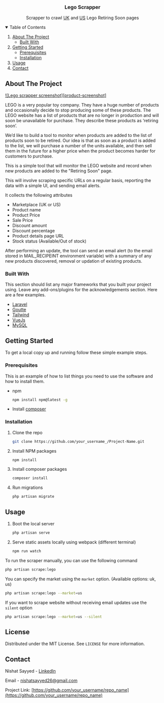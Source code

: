 <br />
<p align="center">
  <h3 align="center">Lego Scrapper</h3>

  <p align="center">
    Scrapper to crawl <a href="https://www.lego.com/en-gb/categories/retiring-soon">UK</a> and <a href="https://www.lego.com/en-us/categories/retiring-soon">US</a> Lego Retiring Soon pages
  </p>
</p>

<!-- TABLE OF CONTENTS -->
<details open="open">
  <summary>Table of Contents</summary>
  <ol>
    <li>
      <a href="#about-the-project">About The Project</a>
      <ul>
        <li><a href="#built-with">Built With</a></li>
      </ul>
    </li>
    <li>
      <a href="#getting-started">Getting Started</a>
      <ul>
        <li><a href="#prerequisites">Prerequisites</a></li>
        <li><a href="#installation">Installation</a></li>
      </ul>
    </li>
    <li><a href="#usage">Usage</a></li>
    <li><a href="#contact">Contact</a></li>
  </ol>
</details>

<!-- ABOUT THE PROJECT -->

## About The Project

[![Lego scrapper screenshot][product-screenshot]](https://example.com)

LEGO is a very popular toy company. They have a huge number of products and occasionally decide to stop producing some of these products. The LEGO website has a list of products that are no longer in production and will soon be unavailable for purchase. They describe these products as ‘retiring soon’.

We’d like to build a tool to monitor when products are added to the list of products soon to be retired. Our idea is that as soon as a product is added to the list, we will purchase a number of the units available, and then sell them in the future for a higher price when the product becomes harder for customers to purchase.

This is a simple tool that will monitor the LEGO website and record when new products are added to the "Retiring Soon" page.

This will involve scraping specific URLs on a regular basis, reporting the data with a simple UI, and sending email alerts.

It collects the following attributes

-   Marketplace (UK or US)
-   Product name
-   Product Price
-   Sale Price
-   Discount amount
-   Discount percentage
-   Product details page URL
-   Stock status (Available/Out of stock)

After performing an update, the tool can send an email alert (to the email stored in MAIL_RECIPEINT environment variable) with a summary of any new products discovered, removal or updation of existing products.

### Built With

This section should list any major frameworks that you built your project using. Leave any add-ons/plugins for the acknowledgements section. Here are a few examples.

-   [Laravel](https://laravel.com)
-   [Goutte](https://github.com/FriendsOfPHP/Goutte)
-   [Tailwind](https://tailwindcss.com/)
-   [VueJs](https://vuejs.org/)
-   [MySQL](https://vuejs.org/)

<!-- GETTING STARTED -->

## Getting Started

To get a local copy up and running follow these simple example steps.

### Prerequisites

This is an example of how to list things you need to use the software and how to install them.

-   npm
    ```sh
    npm install npm@latest -g
    ```
-   Install [composer](https://getcomposer.org/)

### Installation

1. Clone the repo
    ```sh
    git clone https://github.com/your_username_/Project-Name.git
    ```
2. Install NPM packages
    ```sh
    npm install
    ```
3. Install composer packages
    ```sh
    composer install
    ```
4. Run migrations
    ```sh
    php artisan migrate
    ```

<!-- USAGE EXAMPLES -->

## Usage

1. Boot the local server
    ```sh
    php artisan serve
    ```
2. Serve static assets locally using webpack (different terminal)
    ```sh
    npm run watch
    ```

To run the scraper manually, you can use the following command

```sh
php artisan scrape:lego
```

You can specify the market using the <code>market</code> option. (Available options: uk, us)

```sh
php artisan scrape:lego --market=us
```

If you want to scrape website without receiving email updates use the <code>silent</code> option

```sh
php artisan scrape:lego --market=us --silent
```

<!-- LICENSE -->

## License

Distributed under the MIT License. See `LICENSE` for more information.

<!-- CONTACT -->

## Contact

Nishat Sayyed - [LinkedIn](https://www.linkedin.com/in/nishat-sayyed/)

Email - nishatsayyed26@gmail.com

Project Link: [https://github.com/your_username/repo_name](https://github.com/your_username/repo_name)
